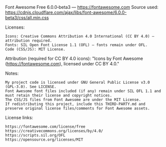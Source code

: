 Font Awesome Free 6.0.0‑beta3 — https://fontawesome.com
Source used: https://cdnjs.cloudflare.com/ajax/libs/font-awesome/6.0.0-beta3/css/all.min.css

Licenses:

    Icons: Creative Commons Attribution 4.0 International (CC BY 4.0) — attribution required.
    Fonts: SIL Open Font License 1.1 (OFL) — fonts remain under OFL.
    Code (CSS/JS): MIT License.

Attribution (required for CC BY 4.0 icons):
"Icons by Font Awesome (https://fontawesome.com), licensed under CC BY 4.0."

Notes:

    My project code is licensed under GNU General Public License v3.0 (GPL-3.0). See LICENSE.
    Font Awesome font files included (if any) remain under SIL OFL 1.1 and must retain their license and copyright notices.
    The CSS/JS files from Font Awesome are under the MIT License.
    If redistributing this project, include this THIRD-PARTY.md and preserve original license files/comments for Font Awesome assets.

License links:

    https://fontawesome.com/license/free
    https://creativecommons.org/licenses/by/4.0/
    https://scripts.sil.org/OFL
    https://opensource.org/licenses/MIT
